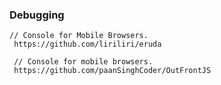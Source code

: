 ### Debugging
    // Console for Mobile Browsers.
     https://github.com/liriliri/eruda

     // Console for mobile browsers.
     https://github.com/paanSinghCoder/OutFrontJS
